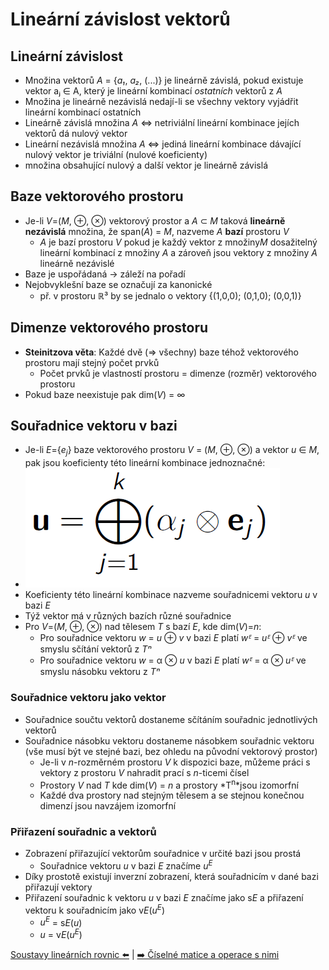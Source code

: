 # Lineární závislost vektorů

## Lineární závislost

- Množina vektorů _A_ = {_a₁_, _a₂_, (...)} je lineárně závislá, pokud existuje vektor aⱼ ∈ A, který je lineární kombinací _ostatních_ vektorů z _A_
- Množina je lineárně nezávislá nedají-li se všechny vektory vyjádřit lineární kombinací ostatních
- Lineárně závislá množina _A_ <=> netriviální lineární kombinace jejích vektorů dá nulový vektor
- Lineární nezávislá množina _A_ <=> jediná lineární kombinace dávající nulový vektor je triviální (nulové koeficienty)
- množina obsahující nulový a další vektor je lineárně závislá

## Baze vektorového prostoru

- Je-li _V_=(_M_, ⊕, ⊗) vektorový prostor a _A_ ⊂ _M_ taková **lineárně nezávislá** množina, že span(_A_) = _M_, nazveme _A_ **bazí** prostoru _V_
  - _A_ je bazí prostoru _V_ pokud je každý vektor z množiny*M* dosažitelný lineární kombinací z množiny _A_ a zároveň jsou vektory z množiny _A_ lineárně nezávislé
- Baze je uspořádaná -> záleží na pořadí
- Nejobvyklešní baze se označují za kanonické
  - př. v prostoru ℝ³ by se jednalo o vektory {(1,0,0); (0,1,0); (0,0,1)}

## Dimenze vektorového prostoru

- **Steinitzova věta**: Každé dvě (=> všechny) baze téhož vektorového prostoru mají stejný počet prvků
  - Počet prvků je vlastností prostoru = dimenze (rozměr) vektorového prostoru
- Pokud baze neexistuje pak dim(_V_) = ∞

## Souřadnice vektoru v bazi

- Je-li _E_={_e<sub>j</sub>_} baze vektorového prostoru _V_ = (_M_, ⊕, ⊗) a vektor _u_ ∈ _M_, pak jsou koeficienty této lineární kombinace jednoznačné:
- ![Lineární kombinace](pic/souradnice_vektoru_v_bazi.png)
- Koeficienty této lineární kombinace nazveme souřadnicemi vektoru _u_ v bazi _E_
- Týž vektor má v různých bazích různé souřadnice
- Pro _V_=(_M_, ⊕, ⊗) nad tělesem _T_ s bazí _E_, kde dim(_V_)=_n_:
  - Pro souřadnice vektoru _w_ = _u_ ⊕ _v_ v bazi _E_ platí _wᴱ_ = _uᴱ_ ⊕ _vᴱ_ ve smyslu sčítání vektorů z _Tⁿ_
  - Pro souřadnice vektoru _w_ = α ⊗ _u_ v bazi _E_ platí _wᴱ_ = α ⊗ _uᴱ_ ve smyslu násobku vektoru z _Tⁿ_

### Souřadnice vektoru jako vektor

- Souřadnice součtu vektorů dostaneme sčítáním souřadnic jednotlivých vektorů
- Souřadnice násobku vektoru dostaneme násobkem souřadnic vektoru (vše musí být ve stejné bazi, bez ohledu na původní vektorový prostor)
  - Je-li v _n_-rozměrném prostoru _V_ k dispozici baze, můžeme práci s vektory z prostoru _V_ nahradit prací s _n_-ticemi čísel
  - Prostory _V_ nad _T_ kde dim(_V_) = _n_ a prostory *T<sup>n</sup>*jsou izomorfní
  - Každé dva prostory nad stejným tělesem a se stejnou konečnou dimenzí jsou navzájem izomorfní

### Přiřazení souřadnic a vektorů

- Zobrazení přiřazující vektorům souřadnice v určité bazi jsou prostá
  - Souřadnice vektoru _u_ v bazi _E_ značíme _u<sup>E</sup>_
- Díky prostotě existují inverzní zobrazení, která souřadnicím v dané bazi přiřazují vektory
- Přiřazení souřadnic k vektoru _u_ v bazi _E_ značíme jako s*E* a přiřazení vektoru k souřadnicím jako v*E*(_u<sup>E</sup>_)
  - _u<sup>E</sup>_ = s*E*(_u_)
  - _u_ = v*E*(_u<sup>E</sup>_)

[Soustavy lineárních rovnic ⬅️](./04_SoustavyLinearnichRovnic.md) | [➡️ Číselné matice a operace s nimi](./06_CiselneMatice.md)
